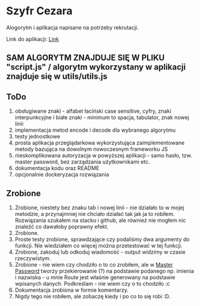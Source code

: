 # Szyfr Cezara

Alogorytm i aplikacja napisane na potrzeby rekrutacji.

Link do aplikacji: [Link](https://festive-wozniak-340b15.netlify.app/)

## SAM ALGORYTM ZNAJDUJE SIĘ W PLIKU "script.js" / algorytm wykorzystany w aplikacji znajduje się w utils/utils.js

## ToDo

1. obsługiwane znaki - alfabet łaciński case sensitive, cyfry, znaki interpunkcyjne i białe znaki - minimum to spacja, tabulator, znak nowej linii
2. implementacja metod encode i decode dla wybranego algorytmu
3. testy jednostkowe
4. prosta aplikacja przeglądarkowa wykorzystująca zaimplementowane metody bazująca na dowolnym nowoczesnym frameworku JS
5. nieskomplikowana autoryzacja w powyższej aplikacji - samo hasło, tzw. master password, bez zarządzania użytkownikami etc.
6. dokumentacja kodu oraz README
7. opcjonalnie dockeryzacja rozwiązania

## Zrobione

1. Zrobione, niestety bez znaku tab i nowej linii - nie działało to w mojej metodzie, a przynajmniej nie chciało działać tak jak ja to robiłem. Rozwiązania szukałem na stacku i github, ale również nie mogłem nic znaleźć co dawałoby poprawny efekt.
2. Zrobione.
3. Proste testy zrobione, sprawdzające czy podaliśmy dwa argumenty do funkcji. Nie wiedziałem co więcej można przetestować w tej funkcji.
4. Zrobione, zakoduj lub odkoduj wiadomość - output widzimy w czasie rzeczywistym.
5. Zrobione - nie wiem czy chodziło o to co zrobiłem, ale w [Master Password](<https://en.wikipedia.org/wiki/Master_Password_(algorithm)>) tworzy przekierowanie (?) na podstawie podanego np. imienia i nazwiska - u mnie Route jest właśnie generowany na podstawie wpisanych danych. Podkreślam - nie wiem czy o to chodziło :c
6. Dokumentacja zrobiona w formie komentarzy.
7. Nigdy tego nie robiłem, ale zobaczę kiedy i po co to się robi :D.
